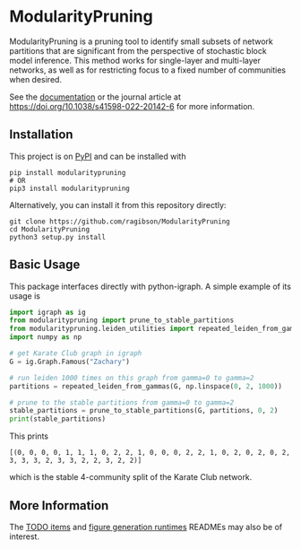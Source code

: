 # ModularityPruning

ModularityPruning is a pruning tool to identify small subsets of network
partitions that are significant from the perspective of stochastic block model
inference. This method works for single-layer and multi-layer networks, as well
as for restricting focus to a fixed number of communities when desired.

See the [documentation](https://modularitypruning.readthedocs.io/en/latest/)
or the journal article at https://doi.org/10.1038/s41598-022-20142-6 for more
information.

## Installation
This project is on [PyPI](https://pypi.org/project/modularitypruning/) and can
be installed with

    pip install modularitypruning
    # OR
    pip3 install modularitypruning

Alternatively, you can install it from this repository directly:

    git clone https://github.com/ragibson/ModularityPruning
    cd ModularityPruning
    python3 setup.py install

<a name = "Basic Usage"></a>
## Basic Usage

This package interfaces directly with python-igraph. A simple example of its
usage is

```python
import igraph as ig
from modularitypruning import prune_to_stable_partitions
from modularitypruning.leiden_utilities import repeated_leiden_from_gammas
import numpy as np

# get Karate Club graph in igraph
G = ig.Graph.Famous("Zachary")

# run leiden 1000 times on this graph from gamma=0 to gamma=2
partitions = repeated_leiden_from_gammas(G, np.linspace(0, 2, 1000))

# prune to the stable partitions from gamma=0 to gamma=2
stable_partitions = prune_to_stable_partitions(G, partitions, 0, 2)
print(stable_partitions)
``` 

This prints

    [(0, 0, 0, 0, 1, 1, 1, 0, 2, 2, 1, 0, 0, 0, 2, 2, 1, 0, 2, 0, 2, 0, 2, 3, 3, 3, 2, 3, 3, 2, 2, 3, 2, 2)]

which is the stable 4-community split of the Karate Club network.

## More Information

The [TODO items](TODO.md) and
[figure generation runtimes](figure_generation_runtimes.md) READMEs may also be
of interest.
